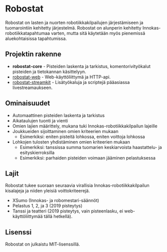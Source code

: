 Robostat
========

Robostat on lasten ja nuorten robotiikkakilpailujen järjestämiseen ja tuomarointiin kehitetty järjestelmä. Robostat on alunperin kehitetty Innokas-robotiikkatapahtumaa varten, mutta sitä käytetään myös pienemissä aluekohtaisissa tapahtumissa.

Projektin rakenne
-----------------

 - **robostat-core** - Pisteiden laskenta ja tarkistus, komentorivityökalut pisteiden ja tietokannan käsittelyyn.
 - [robostat-web][1] - Web-käyttöliittymä ja HTTP-api.
 - [robostat-streamkit][2] - Lisätyökaluja ja scriptejä pääasiassa livestreamaukseen.

  [1]: https://github.com/teknologiakerho/robostat-web
  [2]: https://github.com/teknologiakerho/robostat-streamkit

Ominaisuudet
------------

 - Automaattinen pisteiden laskenta ja tarkistus
 - Aikataulujen tuonti ja vienti
 - Omien lajien määrittely, mukana tuki Innokas-robotiikkakilpailun lajeille
 - Joukkueiden sijoittaminen omien kriteerien mukaan
   * Esimerkiksi: eniten pisteitä lohkossa, eniten voittoja lohkossa
 - Lohkojen tulosten yhdistäminen omien kriteerien mukaan
   * Esimerkiksi: tanssissa summa tuomarien keskiarvoista haastattelu- ja esityskierroksilla
   * Esimerkiksi: parhaiden pisteiden voimaan jääminen pelastuksessa

Lajit
-----

Robostat tukee suoraan seuraavia virallisia Innokas-robotiikkakilpailun kisalajeja ja niiden yleisiä voittokriteerejä.

 - XSumo (Innokas- ja robomestari-säännöt)
 - Pelastus 1, 2, ja 3 (2019 pisteytys)
 - Tanssi ja teatteri (2019 pisteytys, vain pisteenlasku, ei web-käyttöliittymää tällä hetkellä).

Lisenssi
--------
Robostat on julkaistu MIT-lisenssillä.
